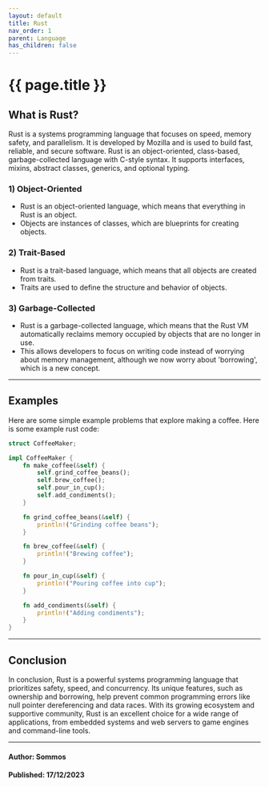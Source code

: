 ```yaml
---
layout: default
title: Rust
nav_order: 1
parent: Language
has_children: false
---
```


{{ page.title }}
======================

## What is Rust?

Rust is a systems programming language that focuses on speed, memory safety, and parallelism. It is developed by Mozilla and is used to build fast, reliable, and secure software. Rust is an object-oriented, class-based, garbage-collected language with C-style syntax. It supports interfaces, mixins, abstract classes, generics, and optional typing.

### 1) Object-Oriented

- Rust is an object-oriented language, which means that everything in Rust is an object.
- Objects are instances of classes, which are blueprints for creating objects.

### 2) Trait-Based

- Rust is a trait-based language, which means that all objects are created from traits.
- Traits are used to define the structure and behavior of objects.

### 3) Garbage-Collected

- Rust is a garbage-collected language, which means that the Rust VM automatically reclaims memory occupied by objects that are no longer in use.
- This allows developers to focus on writing code instead of worrying about memory management, although we now worry about 'borrowing', which is a new concept.

---

## Examples

Here are some simple example problems that explore making a coffee. Here is some example rust code:

```rust
struct CoffeeMaker;

impl CoffeeMaker {
    fn make_coffee(&self) {
        self.grind_coffee_beans();
        self.brew_coffee();
        self.pour_in_cup();
        self.add_condiments();
    }

    fn grind_coffee_beans(&self) {
        println!("Grinding coffee beans");
    }

    fn brew_coffee(&self) {
        println!("Brewing coffee");
    }

    fn pour_in_cup(&self) {
        println!("Pouring coffee into cup");
    }

    fn add_condiments(&self) {
        println!("Adding condiments");
    }
}
```

---

## Conclusion

In conclusion, Rust is a powerful systems programming language that prioritizes safety, speed, and concurrency. Its unique features, such as ownership and borrowing, help prevent common programming errors like null pointer dereferencing and data races. With its growing ecosystem and supportive community, Rust is an excellent choice for a wide range of applications, from embedded systems and web servers to game engines and command-line tools.

---

#### Author: Sommos

#### Published: 17/12/2023
